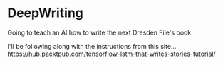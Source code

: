 # DeepWriting
Going to teach an AI how to write the next Dresden File's book.

I'll be following along with the instructions from this site...
https://hub.packtpub.com/tensorflow-lstm-that-writes-stories-tutorial/